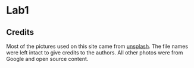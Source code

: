 # Lab1

## Credits

Most of the pictures used on this site came from [unsplash](https://unsplash.com/).
The file names were left intact to give credits to the authors. All other photos 
were from Google and open source content. 